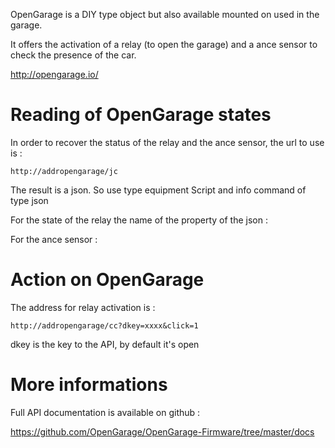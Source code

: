 OpenGarage is a DIY type object but also available mounted on
used in the garage.

It offers the activation of a relay (to open the garage) and a
ance sensor to check the presence of the car.

<http://opengarage.io/>

Reading of OpenGarage states 
===============================

In order to recover the status of the relay and the ance sensor, the url to
use is :

    http://addropengarage/jc

The result is a json. So use type equipment
Script and info command of type json

For the state of the relay the name of the property of the json : 

For the ance sensor : 

Action on OpenGarage 
========================

The address for relay activation is :

    http://addropengarage/cc?dkey=xxxx&click=1

dkey is the key to the API, by default it's open

More informations 
============

Full API documentation is available on github :

<https://github.com/OpenGarage/OpenGarage-Firmware/tree/master/docs>
